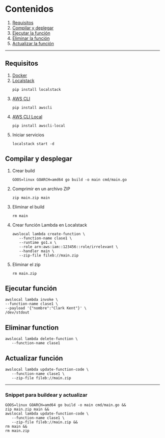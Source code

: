 # Contenidos
1. [Requisitos](#requisitos)
2. [Compilar y deplegar](#compilar-y-desplegar)
3. [Ejecutar la función](#ejecutar-funcin)
4. [Eliminar la función](#ejecutar-funcin)
5. [Actualizar la función](#actualizar-funcin)

---

## Requisitos
1. [Docker](https://www.docker.com/products/docker-desktop/)
2. [Localstack](https://github.com/localstack/localstack)
   ```
   pip install localstack
   ```
3. [AWS CLI](https://aws.amazon.com/es/cli/)
   ```
   pip install awscli
   ```
4. [AWS CLI Local](https://github.com/localstack/awscli-local)
   ```
   pip install awscli-local
   ```
5. Iniciar servicios
   ```
   localstack start -d
   ```
   
## Compilar y desplegar
1. Crear build
   ```
   GOOS=linux GOARCH=amd64 go build -o main cmd/main.go
   ```
2. Comprimir en un archivo ZIP
   ```
   zip main.zip main
   ```
3. Eliminar el build
   ```
   rm main
   ```
4. Crear función Lambda en Localstack
   ```
   awslocal lambda create-function \
      --function-name clase1 \
      --runtime go1.x \
      --role arn:aws:iam::123456::role/irrelevant \
      --handler main \
      --zip-file fileb://main.zip
   ```
5. Eliminar el zip
   ```
   rm main.zip
   ```

## Ejecutar función
```
awslocal lambda invoke \
--function-name clase1 \
--payload '{"nombre":"Clark Kent"}' \
/dev/stdout
```

## Eliminar function
```
awslocal lambda delete-function \
   --function-name clase1
```

## Actualizar función
```
awslocal lambda update-function-code \
   --function-name clase1 \
   --zip-file fileb://main.zip
```

---

###  Snippet para buildear y actualizar
```
GOOS=linux GOARCH=amd64 go build -o main cmd/main.go && 
zip main.zip main &&
awslocal lambda update-function-code \
   --function-name clase1 \
   --zip-file fileb://main.zip &&
rm main &&
rm main.zip
```
